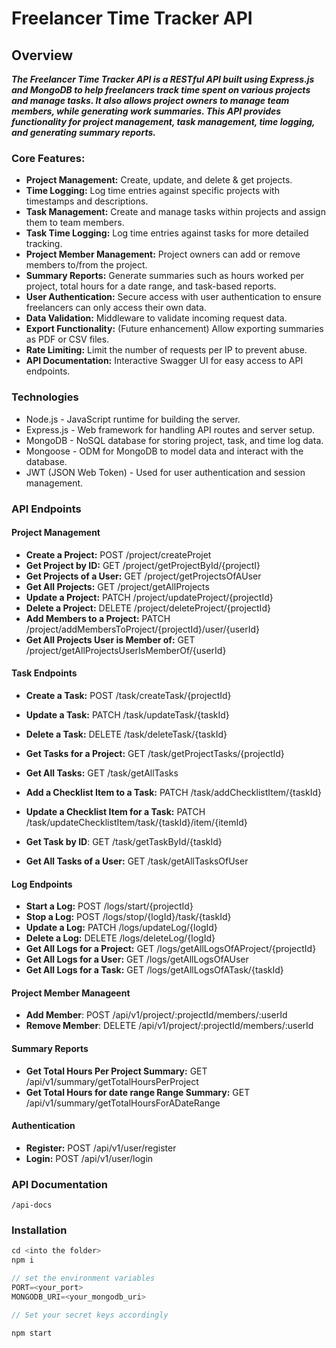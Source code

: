 # Freelancer Time Tracker API

## Overview
***The Freelancer Time Tracker API is a RESTful API built using Express.js and MongoDB to help freelancers track time spent on various projects and manage tasks. It also allows project owners to manage team members, while generating work summaries. This API provides functionality for project management, task management, time logging, and generating summary reports.***

### Core Features:
- **Project Management:** Create, update, and delete & get projects.
- **Time Logging:** Log time entries against specific projects with timestamps and descriptions.
- **Task Management:** Create and manage tasks within projects and assign them to team members.
- **Task Time Logging:** Log time entries against tasks for more detailed tracking.
- **Project Member Management:** Project owners can add or remove members to/from the project.
- **Summary Reports:** Generate summaries such as hours worked per project, total hours for a date range, and task-based reports.
- **User Authentication:** Secure access with user authentication to ensure freelancers can only access their own data.
- **Data Validation:** Middleware to validate incoming request data.
- **Export Functionality:** (Future enhancement) Allow exporting summaries as PDF or CSV files.
- **Rate Limiting:** Limit the number of requests per IP to prevent abuse.
- **API Documentation:** Interactive Swagger UI for easy access to API endpoints.

### Technologies
- Node.js - JavaScript runtime for building the server.
- Express.js - Web framework for handling API routes and server setup.
- MongoDB - NoSQL database for storing project, task, and time log data.
- Mongoose - ODM for MongoDB to model data and interact with the database.
- JWT (JSON Web Token) - Used for user authentication and session management.

### API Endpoints
#### Project Management
- **Create a Project:** POST /project/createProjet
- **Get Project by ID:**  GET /project/getProjectById/{projectI}
- **Get Projects of a User:** GET /project/getProjectsOfAUser
- **Get All Projects:** GET /project/getAllProjects
- **Update a Project:** PATCH /project/updateProject/{projectId}
- **Delete a Project:** DELETE /project/deleteProject/{projectId}
- **Add Members to a Project:** PATCH /project/addMembersToProject/{projectId}/user/{userId}
- **Get All Projects User is Member of:** GET /project/getAllProjectsUserIsMemberOf/{userId}
#### Task Endpoints
- **Create a Task:** POST /task/createTask/{projectId}
- **Update a Task:** PATCH /task/updateTask/{taskId}
- **Delete a Task:** DELETE /task/deleteTask/{taskId}
- **Get Tasks for a Project:** GET /task/getProjectTasks/{projectId}
- **Get All Tasks:** GET /task/getAllTasks
- **Add a Checklist Item to a Task:** PATCH /task/addChecklistItem/{taskId}
- **Update a Checklist Item for a Task:** PATCH /task/updateChecklistItem/task/{taskId}/item/{itemId}

- **Get Task by ID**: GET /task/getTaskById/{taskId}
- **Get All Tasks of a User:** GET /task/getAllTasksOfUser
#### Log Endpoints
- **Start a Log:** POST /logs/start/{projectId}
- **Stop a Log:** POST /logs/stop/{logId}/task/{taskId}
- **Update a Log:** PATCH /logs/updateLog/{logId}
- **Delete a Log:** DELETE /logs/deleteLog/{logId}
- **Get All Logs for a Project:** GET /logs/getAllLogsOfAProject/{projectId}
- **Get All Logs for a User:** GET /logs/getAllLogsOfAUser
- **Get All Logs for a Task:** GET /logs/getAllLogsOfATask/{taskId}
#### Project Member Manageent
- **Add Member**: POST /api/v1/project/:projectId/members/:userId
- **Remove Member**: DELETE /api/v1/project/:projectId/members/:userId
#### Summary Reports
- **Get Total Hours Per Project Summary:** GET /api/v1/summary/getTotalHoursPerProject
- **Get Total Hours for date range Range Summary:** GET /api/v1/summary/getTotalHoursForADateRange
#### Authentication
- **Register:** POST /api/v1/user/register
- **Login:** POST /api/v1/user/login

### API Documentation
```
/api-docs
```

### Installation
```javascript
cd <into the folder>
npm i

// set the environment variables
PORT=<your_port>
MONGODB_URI=<your_mongodb_uri>

// Set your secret keys accordingly 

npm start
```